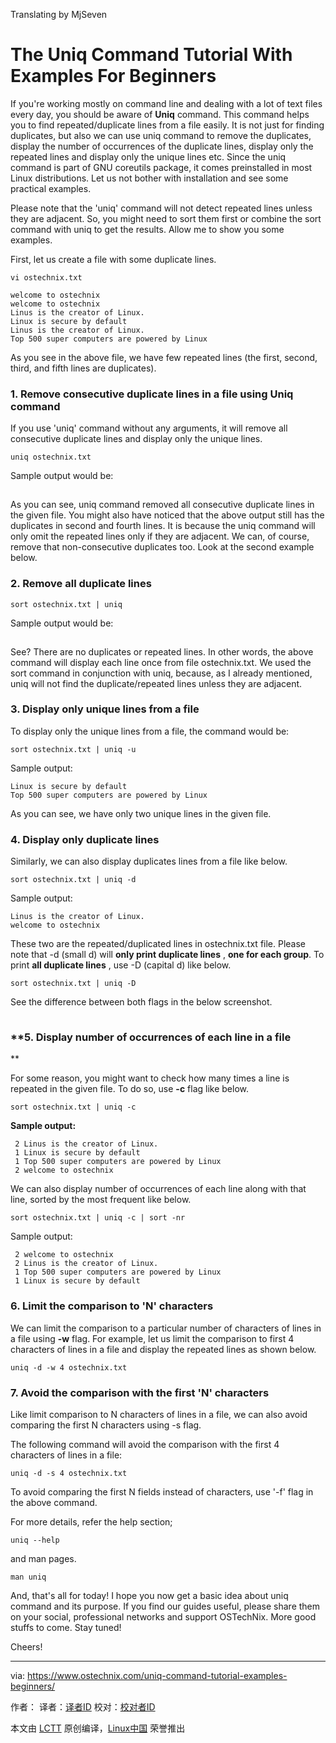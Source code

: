 Translating by MjSeven


The Uniq Command Tutorial With Examples For Beginners
======
If you're working mostly on command line and dealing with a lot of text files every day, you should be aware of **Uniq** command. This command helps you to find repeated/duplicate lines from a file easily. It is not just for finding duplicates, but also we can use uniq command to remove the duplicates, display the number of occurrences of the duplicate lines, display only the repeated lines and display only the unique lines etc. Since the uniq command is part of GNU coreutils package, it comes preinstalled in most Linux distributions. Let us not bother with installation and see some practical examples.

Please note that the 'uniq' command will not detect repeated lines unless they are adjacent. So, you might need to sort them first or combine the sort command with uniq to get the results. Allow me to show you some examples.

First, let us create a file with some duplicate lines.
```
vi ostechnix.txt
```
```
welcome to ostechnix
welcome to ostechnix
Linus is the creator of Linux.
Linux is secure by default
Linus is the creator of Linux.
Top 500 super computers are powered by Linux
```

As you see in the above file, we have few repeated lines (the first, second, third, and fifth lines are duplicates).

### **1\. Remove consecutive duplicate lines in a file using Uniq command**

If you use 'uniq' command without any arguments, it will remove all consecutive duplicate lines and display only the unique lines.
```
uniq ostechnix.txt
```

Sample output would be:

[![][1]][2]

As you can see, uniq command removed all consecutive duplicate lines in the given file. You might also have noticed that the above output still has the duplicates in second and fourth lines. It is because the uniq command will only omit the repeated lines only if they are adjacent. We can, of course, remove that non-consecutive duplicates too. Look at the second example below.

### **2\. Remove all duplicate lines**
```
sort ostechnix.txt | uniq
```

Sample output would be:

[![][1]][3]

See? There are no duplicates or repeated lines. In other words, the above command will display each line once from file ostechnix.txt. We used the sort command in conjunction with uniq, because, as I already mentioned, uniq will not find the duplicate/repeated lines unless they are adjacent.

### **3\. Display only unique lines from a file**

To display only the unique lines from a file, the command would be:
```
sort ostechnix.txt | uniq -u
```

Sample output:
```
Linux is secure by default
Top 500 super computers are powered by Linux
```

As you can see, we have only two unique lines in the given file.

### **4\. Display only duplicate lines**

Similarly, we can also display duplicates lines from a file like below.
```
sort ostechnix.txt | uniq -d
```

Sample output:
```
Linus is the creator of Linux.
welcome to ostechnix
```

These two are the repeated/duplicated lines in ostechnix.txt file. Please note that -d (small d) will **only print duplicate lines** , **one for each group**. To print **all duplicate lines** , use -D (capital d) like below.
```
sort ostechnix.txt | uniq -D
```

See the difference between both flags in the below screenshot.

[![][1]][4]

### **5\. Display number of occurrences of each line in a file
**

For some reason, you might want to check how many times a line is repeated in the given file. To do so, use **-c** flag like below.
```
sort ostechnix.txt | uniq -c
```

**Sample output:**
```
 2 Linus is the creator of Linux.
 1 Linux is secure by default
 1 Top 500 super computers are powered by Linux
 2 welcome to ostechnix
```

We can also display number of occurrences of each line along with that line, sorted by the most frequent like below.
```
sort ostechnix.txt | uniq -c | sort -nr
```

Sample output:
```
 2 welcome to ostechnix
 2 Linus is the creator of Linux.
 1 Top 500 super computers are powered by Linux
 1 Linux is secure by default
```

### 6\. Limit the comparison to 'N' characters

We can limit the comparison to a particular number of characters of lines in a file using **-w** flag. For example, let us limit the comparison to first 4 characters of lines in a file and display the repeated lines as shown below.
```
uniq -d -w 4 ostechnix.txt
```

### 7\. Avoid the comparison with the first 'N' characters

Like limit comparison to N characters of lines in a file, we can also avoid comparing the first N characters using -s flag.

The following command will avoid the comparison with the first 4 characters of lines in a file:
```
uniq -d -s 4 ostechnix.txt
```

To avoid comparing the first N fields instead of characters, use '-f' flag in the above command.

For more details, refer the help section;
```
uniq --help
```

and man pages.
```
man uniq
```

And, that's all for today! I hope you now get a basic idea about uniq command and its purpose. If you find our guides useful, please share them on your social, professional networks and support OSTechNix. More good stuffs to come. Stay tuned!

Cheers!



--------------------------------------------------------------------------------

via: https://www.ostechnix.com/uniq-command-tutorial-examples-beginners/

作者：[][a]
译者：[译者ID](https://github.com/译者ID)
校对：[校对者ID](https://github.com/校对者ID)

本文由 [LCTT](https://github.com/LCTT/TranslateProject) 原创编译，[Linux中国](https://linux.cn/) 荣誉推出

[a]:https://www.ostechnix.com
[1]:data:image/gif;base64,R0lGODlhAQABAIAAAAAAAP///yH5BAEAAAAALAAAAAABAAEAAAIBRAA7
[2]:http://www.ostechnix.com/wp-content/uploads/2018/01/uniq-2.png ()
[3]:http://www.ostechnix.com/wp-content/uploads/2018/01/uniq-1-1.png ()
[4]:http://www.ostechnix.com/wp-content/uploads/2018/01/uniq-4.png ()
